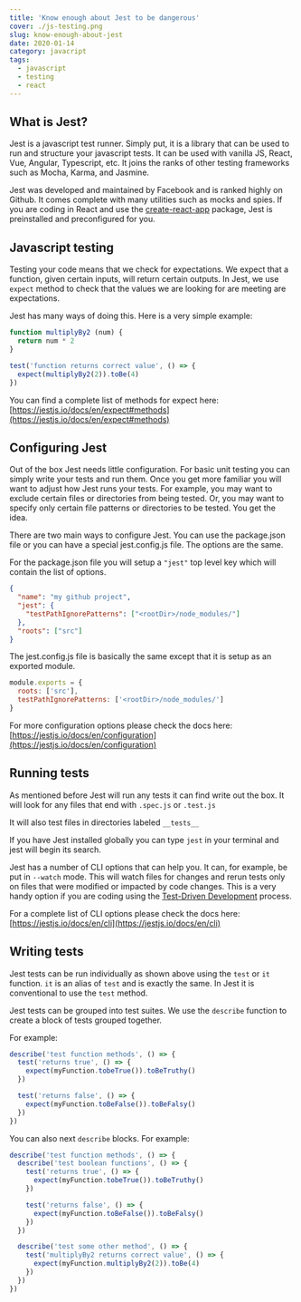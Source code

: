 ```yaml
---
title: 'Know enough about Jest to be dangerous'
cover: ./js-testing.png
slug: know-enough-about-jest
date: 2020-01-14
category: javacript
tags:
  - javascript
  - testing
  - react
---
```


## What is Jest?

Jest is a javascript test runner. Simply put, it is a library that can be used to run and structure your javascript tests. It can be used with vanilla JS, React, Vue, Angular, Typescript, etc. It joins the ranks of other testing frameworks such as Mocha, Karma, and Jasmine.

Jest was developed and maintained by Facebook and is ranked highly on Github. It comes complete with many utilities such as mocks and spies. If you are coding in React and use the [create-react-app](https://create-react-app.dev/) package, Jest is preinstalled and preconfigured for you.

## Javascript testing

Testing your code means that we check for expectations. We expect that a function, given certain inputs, will return certain outputs. In Jest, we use `expect` method to check that the values we are looking for are meeting are expectations.

Jest has many ways of doing this. Here is a very simple example:

```js
function multiplyBy2 (num) {
  return num * 2
}

test('function returns correct value', () => {
  expect(multiplyBy2(2)).toBe(4)
})
```

You can find a complete list of methods for expect here: [https://jestjs.io/docs/en/expect#methods](https://jestjs.io/docs/en/expect#methods)

## Configuring Jest

Out of the box Jest needs little configuration. For basic unit testing you can simply write your tests and run them. Once you get more familiar you will want to adjust how Jest runs your tests. For example, you may want to exclude certain files or directories from being tested. Or, you may want to specify only certain file patterns or directories to be tested. You get the idea.

There are two main ways to configure Jest. You can use the package.json file or you can have a special jest.config.js file. The options are the same.

For the package.json file you will setup a `"jest"` top level key which will contain the list of options.

```json
{
  "name": "my github project",
  "jest": {
    "testPathIgnorePatterns": ["<rootDir>/node_modules/"]
  },
  "roots": ["src"]
}
```

The jest.config.js file is basically the same except that it is setup as an exported module.

```js
module.exports = {
  roots: ['src'],
  testPathIgnorePatterns: ['<rootDir>/node_modules/']
}
```

For more configuration options please check the docs here: [https://jestjs.io/docs/en/configuration](https://jestjs.io/docs/en/configuration)

## Running tests

As mentioned before Jest will run any tests it can find write out the box. It will look for any files that end with `.spec.js` or `.test.js`

It will also test files in directories labeled `__tests__`

If you have Jest installed globally you can type `jest` in your terminal and jest will begin its search.

Jest has a number of CLI options that can help you. It can, for example, be put in `--watch` mode. This will watch files for changes and rerun tests only on files that were modified or impacted by code changes. This is a very handy option if you are coding using the [Test-Driven Development](https://en.wikipedia.org/wiki/Test-driven_development) process.

For a complete list of CLI options please check the docs here: [https://jestjs.io/docs/en/cli](https://jestjs.io/docs/en/cli)

## Writing tests

Jest tests can be run individually as shown above using the `test` or `it` function. `it` is an alias of `test` and is exactly the same. In Jest it is conventional to use the `test` method.

Jest tests can be grouped into test suites. We use the `describe` function to create a block of tests grouped together.

For example:

```js
describe('test function methods', () => {
  test('returns true', () => {
    expect(myFunction.tobeTrue()).toBeTruthy()
  })

  test('returns false', () => {
    expect(myFunction.toBeFalse()).toBeFalsy()
  })
})
```

You can also next `describe` blocks. For example:

```js
describe('test function methods', () => {
  describe('test boolean functions', () => {
    test('returns true', () => {
      expect(myFunction.tobeTrue()).toBeTruthy()
    })

    test('returns false', () => {
      expect(myFunction.toBeFalse()).toBeFalsy()
    })
  })

  describe('test some other method', () => {
    test('multiplyBy2 returns correct value', () => {
      expect(myFunction.multiplyBy2(2)).toBe(4)
    })
  })
})
```
